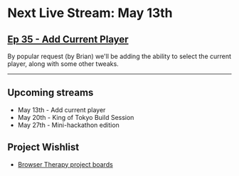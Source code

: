 # Next Live Stream: May 13th
## [Ep 35 - Add Current Player](/blog/browser-therapy-e35)

By popular request (by Brian) we'll be adding the ability to select the current player, along with some other tweaks.

---

## Upcoming streams
- May 13th - Add current player
- May 20th - King of Tokyo Build Session
- May 27th - Mini-hackathon edition

## Project Wishlist
- [Browser Therapy project boards](https://github.com/orgs/browsertherapy/projects)
